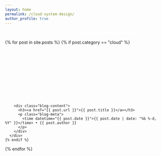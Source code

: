 ```yaml
---
layout: home
permalink: /cloud-system-design/
author_profile: true
---
```


<p style="color:#fff; text-align:center; margin-bottom:1rem;">
  Here you’ll find posts on <strong>Cloud-Native System Design</strong>.
</p>

<div class="blog-grid">
  {% for post in site.posts %}
    {% if post.category == "cloud" %}
      <div class="blog-card">
        <div class="blog-image" style="
          background-image: url('{{ post.featured-image | default: '/assets/images/default-blog.jpg' }}');
          background-size: cover;
          background-position: center;
          width: 100%;
          height: 180px;
        "></div>

        <div class="blog-content">
          <h3><a href="{{ post.url }}">{{ post.title }}</a></h3>
          <p class="blog-meta">
            <time datetime="{{ post.date }}">{{ post.date | date: "%b %-d, %Y" }}</time> • {{ post.author }}
          </p>
        </div>
      </div>
    {% endif %}
  {% endfor %}
</div>
